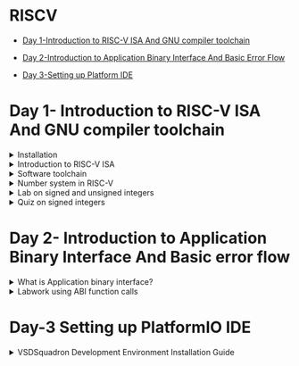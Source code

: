 # RISCV

- [Day 1-Introduction to RISC-V ISA And GNU compiler toolchain ](#Day1--Introduction-to-RISC-V-ISA-And-GNU-compiler-toolchain)

- [Day 2-Introduction to Application Binary Interface And Basic Error Flow](#Day2--Introduction-to-Application-Binary-Interface-And-Basic-error-flow)

- [Day 3-Setting up Platform IDE](#Day3--Setting-up-Platform-IDE)


# Day 1- Introduction to RISC-V ISA And GNU compiler toolchain
<details>
<summary> Installation </summary>

1). Install virtual machine through given link
```
https://www.virtualbox.org/wiki/Downloads
```

2). Create a new OS with type as Linux and version as Ubuntu 18.04 LTS (Bionic Beaver) (64-bit)


3). Allocate adequate memory and use existing virtual disk file (add path to provided 26GB .vdi file)

4). Finish the process and start the OS by clicking on the start arrow

![setup_1](https://github.com/Vivekchoudhary2/somaiya-riscv/assets/154996509/3e7c71ad-2df4-4869-b790-23a8582c1084)

Steps to install Risc-tools (linux)

```
cd /home/vsduser/Desktop
sudo apt install libboost-all-dev
git clone https://github.com/kunalg123/riscv_workshop_collaterals.git
cd riscv_workshop_collaterals
chmod +x run.sh
./run.sh

```

 Once you run it you will get make error. ignore it  and type the following command

 ```

cd ~/riscv_toolchain/iverilog/
git checkout --track -b v10-branch origin/v10-branch
git pull 
chmod 777 autoconf.sh 
./autoconf.sh 
./configure 
make
sudo make install

```

- To set the PATH variable

```
sudo nano .bashrc
#Type the below line at very last and change the username accordingly

export PATH="/home/Alwin/riscv_toolchain/riscv64-unknown-elf-gcc-8.3.0-2019.08.0-x86_64-linux-ubuntu14/bin:$PATH"

# close the bashrc while saving the changes implemented
```

</details>

<details>
  <summary> Introduction to RISC-V ISA </summary>

  RISC-V Instruction Set Architecture (ISA) is assembly level language which only RISC-V hardware layout understands. It is designed to communicate instructions with the computer. Since every layout is custom designed one can definetly expect unique instruction set (for e.g- To add two data values the command 'addi rd, rs1, rs2 is used; whereas 8051 microcontroller uses 'add a, b' to add the same two data values.)

  Various instructions in RISC-V are listed below:

  1.)Pseudo instructions (for e.g- mv rd, rs1)

  2.)Base integer instructions(RV64I)(RV32I) (for e.g- addi, lui)

  3.)Multiply extension(RV64M)(RV32M) (for e.g- divw, mulw)

  4.)Single(RV64F) & double(RV64D) precision floating point extension (for e.g- flw, fadd)

  5.)Application binary interface

  6.)Memory allocation & stack pointer (for e.g- a1, sp, 8)
</details>

<details>
  <summary> Software toolchain </summary>

  To start with 1st lab, we write a simple C program in Ubuntu v18.04 text editor. 

  Following is the C program:

  ```
#include <stdio.h>
int main()
{
  int n=10, y=0, i;

  for (i=0; i<=n; i++)
  {
    y = y + i;
  }
  printf("Required sum is: %d\n", y);
  return 0;
}
  ```
On executing the program, we get the desired result.

![program-1](https://github.com/Vivekchoudhary2/somaiya-riscv/assets/154996509/156b68c6-cf2b-4e82-8383-f11c86921470)

In the above exapmle we ran the code through Windows compiler. 

Now we try to run the same program through RISC-V compiler and try to dive deep till assembly language of RISC-V. 

We do that by using the following command:

```
riscv64-unknown-elf-gcc -o1 -mabi=lp64 -march=rv64i -o <filename.o> <filename.c>
```
On executing the above command, the OS generates an object file(.o).

![program-2](https://github.com/Vivekchoudhary2/somaiya-riscv/assets/154996509/90888fe3-081c-4e66-b63e-deb366f661f0)

The next job is of the linker which combines all the various object files and outputs a single executable file.

The input to linker in an object file.

The output is an single executable file.

To know the details of the file we use the following command:

```
ls -ltr <filename.o>
```

To finally look at the assembly level we use the following command:

```
riscv64-unknown-elf-objdump -d <filename.o>
```

The '-d' stands for disassemble the object file suffixed afterwards.

Here is the behind the scenes of the computer executing the provided C program with 'main' function.

The command for that is:

```
riscv64-unknown-elf-objdump <object file> -d <object filename.o> | less
/main
n
```

![program-3](https://github.com/Vivekchoudhary2/somaiya-riscv/assets/154996509/003ca669-55af-4998-9f66-56a2b4c1309e)

If we were try to figure out number of instructions, it turns out to be
```
(10204 - 10184)/4 = 20 instructions
```
Now, to compile and get result of any program implemented in C; the commands used are:

```
gcc filename.c
./a.out
```
We try to do the same process, but this time using RISC-V compiler. 

The commands that help us achieve that are:

```
# For compilation
riscv64-unknown-elf-gcc -ofast -mabi=lp64 -march=rv64i -o <filename.o> <filename.c>
# For output
spike pk <filename.o>
```

![program-13](https://github.com/Vivekchoudhary2/somaiya-riscv/assets/154996509/db5f7997-ce91-4ad7-9408-709d8ffc7422)

For interactive debugging, command used is:

```
spike -d pk <filename.o>
```
As an example shown below, the real-time execution and data updation can be monitored

The command ``` until pc 0 10194``` points the program counter to given address(in this case: 10194). The instruction at that address is still to be executed; it is only executed after we press 'Enter' key.
The data is accordingly udpated.

Now to view the data, the following command used is ``` reg 0 a5 ``` where 'a5' is the ABI name of the register we want to monitor.


In the exapmple shown below, the decimal 10 is loaded into 'a5' register as hexadecimal value(000000000000000a) as soon as the command ``` li a5, 10 ``` is executed.

![program-14](https://github.com/Vivekchoudhary2/somaiya-riscv/assets/154996509/056af35f-8823-46c1-90db-feee7e3b7fef)



</details>

<details>
  <summary> Number system in RISC-V </summary>

  RISC-V operates on binary as well as hexadecimal number system.

  Binary number system: It allows only 2 symbols(0 and 1) to convey information. 
  
  For e.g- 1001 are 4 bits.

  Decimal equivalent = 1*(2^3) + 0*(2^2) + 0*(2^1) + 1*(2^0) = 9

  Hexadecimal number system: It allows 16 symbols to convey information. 4 bits together represent a single symbol.


  For e.g- 110110101111 is same as DAF.
  
  Information content is same but representaion changes.

* Some key terms which will be helpful to know:

  * bit - A bit is the smallest unit of data in computing. It can represent one of two values: 0 or 1

  * byte -  A byte is a group of 8 bits

  * word - A word is group of 32 bits

  * double word - A double word is group of 64 bits

![program-8](https://github.com/Vivekchoudhary2/somaiya-riscv/assets/154996509/6c722045-069f-46e1-a762-052dc973e297)

  
</details>
<details> 
  <summary>Lab on signed and unsigned integers</summary>

  Signed and unsigned integers are two ways of representing whole numbers (integers) in computer programming. The key difference between them lies in how they handle the representation of positive and negative values

  ### Signed Integers:
  *  Range: Signed integers can represent both positive and negative values.

  *  Representation: In a signed integer representation, most significant bit is used to indicate the sign (positive or negative), and the remaining bits represent the magnitude of the number using two's complement or sign-magnitude representation

  *  For e.g- In a 32-bit signed integer, you might have values ranging from -2,147,483,648 to 2,147,483,647

To find the negative number: We do so through 2's complement method

*  Find binary equivalent of given number

*  Find 1's complement(invert individual bits)

*  Then we add 1 to the LSB of the bit sequence to get result

![download](https://github.com/Vivekchoudhary2/somaiya-riscv/assets/154996509/55ea4bfd-bdfc-46e4-a328-89e5d3c2c71c)

### Unsigned Integers:
  *  Range: Unsigned integers represent only non-negative values (zero and positive)

  *  Representation: All bits are used to represent the magnitude of the number

  *  For e.g- In a 32-bit unsigned integer, you might have values ranging from 0 to 4,294,967,295

The highest unsigned integer number in 64-bit OS that can be obtained is 1,84,46,74,40,73,70,95,51,615.
*  How?
    *  The highest number is obtained when all the bits in 64-bit sequence are set to 1. The decimal equivalent turns out to be (2^(64)-1) = 1,84,46,74,40,73,70,95,51,615
 
The following exapmle demonstrates the idea:

We implement the following C code:

```
#inlcude <stdio.h>
#include <math.h>
int main()
{
  unsigned long long int max = (unsigned long long int) (pow(2,64)-1);
  printf("Highest number represented by unsigned long long int is %llu\n", max);
  return 0;
}
```     

We compile the code using RISC-V compiler. The command for that is:

``` riscv64-unknown-elf-gcc -ofast -mabi=lp64 -march=rv64i -o <filename.o> <filename.c> ```

And to get the result using Spike simulator:

``` spike pk <filename.o> ```

![program-15](https://github.com/Vivekchoudhary2/somaiya-riscv/assets/154996509/fe8bbc5a-8d36-4344-b562-e3174ac0cd3e)



On increasing the exponent value (number of bit), we get the following result:


![program-16](https://github.com/Vivekchoudhary2/somaiya-riscv/assets/154996509/7bda31b3-6991-4f95-ba4b-15ac6416479a)

The result is same as the is OS is 64-bit.

Hence, 1,84,46,74,40,73,70,95,51,615 is the maximum unsigned integer value that can be expressed using 64-bit system.

*  For maximum signed integers
    
    *    To get maximum and minimum signed integers, we implement following C code:
 
      ```
      #include <stdio.h>
      #include <math.h>
      int main()
      {
          long long int max = (long long int) (pow(2,63)-1);
          long long int min = (long long int) (pow(2,63)*-1);
          printf("Highest signed number: %lld\n", max);
          printf("Highest signed number: %lld\n", max);
          return 0;
      }
      ```
      *  Results:
 
  ![program 17](https://github.com/Vivekchoudhary2/somaiya-riscv/assets/154996509/41f46020-ea0b-48ff-bc97-72291f88559f)

  Some useful datatypes:

  ![program-20](https://github.com/Vivekchoudhary2/somaiya-riscv/assets/154996509/4aeb8d46-34cc-450c-b19e-6946cecaeb2d)


</details>

<details>
  <summary>Quiz on signed integers</summary>
  For the code as shown below, we won't get the actual maximum and minimum value of signed integers because 'int' is 31 bit and therefore its range is '-2,14,74,83,648 to 2,14,74,83,647' even though the container is 64-bit long.(long long int is 64-bit data)


```     
      #include <stdio.h>
      #include <math.h>
      int main()
      {
          long long int max = (int) (pow(2,63)-1);
          long long int min = (int) (pow(2,63)*-1);
          printf("Highest signed number: %lld\n", max);
          printf("Highest signed number: %lld\n", max);
          return 0;
      }
```  
    


![program 18](https://github.com/Vivekchoudhary2/somaiya-riscv/assets/154996509/c7ea6243-2aeb-476b-ad1e-7be771e23b78)

When made the appropiate corrections, the code works as expected.

```
#include <stdio.h>
      #include <math.h>
      int main()
      {
          long long int max = (long long int) (pow(2,63)-1);
          long long int min = (long long int) (pow(2,63)*-1);
          printf("Highest signed number: %lld\n", max);
          printf("Highest signed number: %lld\n", max);
          return 0;
      }
```

![program 19](https://github.com/Vivekchoudhary2/somaiya-riscv/assets/154996509/af04788f-ffbf-401f-9bae-d0735dadf3f0)

</details>


# Day 2- Introduction to Application Binary Interface And Basic error flow
<details>
  <summary> What is Application binary interface? </summary>
  When the application program accesses the hardware resources through system call process; the way all this works is called the application binary interface.

  What is system call?

  System call is an application trying to directly interact with hardware system.

  This is called the application binary interface.

  One interesting feature of the system call is called the "Kernel mode", wherein the program has access to all system resources, including hardware, memory

  For certain application, if the user wants to access the hardware resources; it does so through registers.

  For that purpose one must understand the architecture of the registers.(For e.g- length of register= 4bit, 8bit and so on)

  * In RISC V architecture, the width of the register is defined as XLEN. For RV64 and RV32, the widths are 64 bits and 32 bits, respectively.

  * RISC V belongs to the little endian memory addressing system, which means that the least significant byte of a word is stored in the smallest memory address.

  ### Registers in RISC-V

  Registers are a type of memory built directly into the processor or CPU that is used to store and manipulate data during the execution of instructions. A register may hold an instruction, a storage address, or any kind of data (such as a bit sequence or individual characters).

  In RISC-V, the width of register is 64-bit for 64-bit architecture(RV-64) and 32-bit for 32- bit architecture(RV-32)

For a certain 64-bit data, the data can either be directly loaded into 64-bit register or it can be loaded through the memory matrix.

When in the case of loading data through memory, memory addressing system is to be known first hand for orderly extraction and storing of data.

* There are 2 types of memory addressing system:
    -  Little endian - least significant byte of a word is stored in the smallest memory address.
    -  Big endian - most significant byte of a word is stored in the smallest memory address
    
* How do we use ABI to access the hardware resources?

  * We make use of certain ISA RISC-V instruction set to perform operations on data bits.
 
# Load, Add and Store Instructions with examples
```
ld x8 16(x23)
```
Here 'ld' stands for load doubleword,x8 shows destination register (rd),16 is offset,x23 is source register. This is I type Instructions: 

![program-4](https://github.com/Vivekchoudhary2/somaiya-riscv/assets/154996509/151c641e-b4dc-4aad-b12a-fc04c92245a6)

The offset value is difference value required to reach the desired address.

```
 add x8,x29,x8
```
Here add is function,x8 is destination register (rd),x29 & x8 is source register. This is R type Instructions: 

![program-5](https://github.com/Vivekchoudhary2/somaiya-riscv/assets/154996509/1f0c8668-709e-4a68-9412-eaa81606a581)

``` 
sd x8,8(x23)
```
Here store is store doubleword,x8 is data registers,8 tell offset(immediate) ,x23 is source register. This is S type Instructions: 

![program-6](https://github.com/Vivekchoudhary2/somaiya-riscv/assets/154996509/2f858320-229a-4d80-aca9-8b46f6cb2f5b)

The ABI names of the registersand their respective functionalities which can accessed by the user through system call are listed below:

![program-7](https://github.com/Vivekchoudhary2/somaiya-riscv/assets/154996509/052e93e4-ce7a-4844-b38e-46222b0b3b89)

</details>
<details>
  <summary> Labwork using ABI function calls </summary>
  In this lab, we take aid of the ABI interface to implement a simple algorithm of adding numbers from 1 to n.

  An interesting thing about this lab is that we, will be explicitly interacting with the hardware.

  The algorithm for the program is as follows:

  
![progrma-8](https://github.com/Vivekchoudhary2/somaiya-riscv/assets/154996509/7452e235-ea7e-465a-b196-f6341a633714)

    
We start by implementing the following C and assembly code with risc-v compiler.

We execute the code using RISC-V Spike simulator.

For compilation we use the following command:

```
riscv64-unknown-elf-gcc -o1 -mabi=lp64 -march=rv64i -o <filename.o> <filename.c> <assembly_filename.S>
```

To get output using RISC-V Spike Simulator, the command used is:

```
spike pk <filename.o>
```
```
#include <stdio.h>

extern int load(int x, int y)

int main(){
  int result = 0;
  int count = 9;
  result = load(0x0, count+1);
  printf("Sum of numbers 0 to %d is %d ", count, result);
}
```
```
.section .text
.global load
.type load, @function

load:
      add a4, a0, zero
      add a2, a0, a1
      add a3, a3, zero
loop: add a3, a3, a4
      adddi a3, a3, 1
      blt a3, a2, loop
      add a0, a4, zero
      ret
```


![program-11](https://github.com/Vivekchoudhary2/somaiya-riscv/assets/154996509/61b3ac31-1d2d-4b10-8cc4-ee1cc07995da)

The 'main' function being executed in RISC-V assembly language.


![program-12](https://github.com/Vivekchoudhary2/somaiya-riscv/assets/154996509/de08fce9-21a4-4f87-a4fe-ebb09c373539)

  
</details>

# Day-3 Setting up PlatformIO IDE
<details>
 <summary> VSDSquadron Development Environment Installation Guide </summary>

  ## Install VSCode

  Download and install VSCode from [https://code.visualstudio.com/](https://code.visualstudio.com/).

  ## Install PlatformIO

  1. Open the "Extensions" sidebar in VSCode.
  2. Search for "PlatformIO" and click "install".

  ![program-21](https://github.com/Vivekchoudhary2/somaiya-riscv/assets/154996509/380e61b4-a63b-4926-92cb-bc1a63d72fde)

  ## Install CH32V Platform

1. Expand the PlatformIO sidebar (ant icon) and click "PIO Home".
![program-22](https://github.com/Vivekchoudhary2/somaiya-riscv/assets/154996509/07325c6e-8acb-4ad8-93ab-820b4777820c)


2.In the PIO Home window, click on the "Platforms" sidebar and choose “Advanced Installation”.

![program-23](https://github.com/Vivekchoudhary2/somaiya-riscv/assets/154996509/95fef7e2-00e4-4782-a109-621969e785e7)


Now, to install files through github on VSCode, it must first have the git extension; otherwise it gives warning of absence of git-extension
The git extension can be found with help of following link

> https://git-scm.com/downloads

Run the installer with default settings.

3.Enter the following repository URL when prompted and press "Install".

> [https://github.com/yathAg/vsdsquadron_pio.git](https://github.com/yathAg/vsdsquadron_pio.git)

The VSDSQUADRON platform should now be successfully installed.

## Uploading blink example

- Click on platforms
- click on vsdsquadron



</details>
